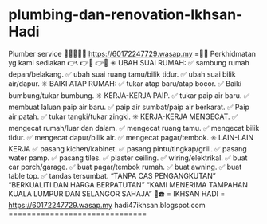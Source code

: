 # plumbing-dan-renovation-Ikhsan-Hadi
Plumber service  🔨🚽🚰🔧🔌 https://60172247729.wasap.my =📩📞  Perkhidmatan yg kami sediakan 👉📞 👉📩 👉📱 ✳️ UBAH SUAI RUMAH: ✅ sambung rumah depan/belakang. ✅ ubah suai ruang tamu/bilik tidur. ✅ ubah suai bilik air/dapur. ✳️ BAIKI ATAP RUMAH: ✅ tukar atap baru/atap bocor. ✅ Baiki bumbung/tukar bumbung. ✳️ KERJA-KERJA PAIP. ✅ tukar paip air baru. ✅ membuat laluan paip air baru. ✅ paip air sumbat/paip air berkarat. ✅ Paip air patah. ✅ tukar tangki/tukar zingki. ✳️ KERJA-KERJA MENGECAT. ✅ mengecat rumah/luar dan dalam. ✅ mengecat ruang tamu. ✅ mengecat bilik tidur. ✅ mengecat dapur/bilik air. ✅ mengecat pagar/tembok. ✳️ LAIN-LAIN KERJA ✅ pasang kichen/kabinet. ✅ pasang pintu/tingkap/grill. ✅ pasang water pamp. ✅ pasang tiles. ✅ plaster ceiling. ✅ wiring/elektrikal. ✅ buat car porch/garage. ✅ buat pagar/tembok rumah. ✅ buat awning. ✅ buat table top. ✅ tandas tersumbat.  “TANPA CAS PENGANGKUTAN” “BERKUALITI DAN HARGA BERPATUTAN”  “KAMI MENERIMA TAMPAHAN KUALA LUMPUR DAN SELANGOR SAHAJA”  📱☎️ = IKHSAN HADI = https://60172247729.wasap.my hadi47ikhsan.blogspot.com ==============================
